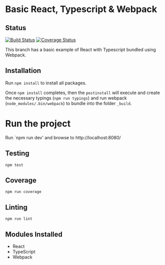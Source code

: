 # Basic React, Typescript & Webpack

## Status

[![Build Status](https://travis-ci.org/melxx001/redux-starter.svg?branch=master)](https://travis-ci.org/melxx001/redux-starter) [![Coverage Status](https://coveralls.io/repos/github/melxx001/redux-starter/badge.svg?branch=master)](https://coveralls.io/github/melxx001/redux-starter?branch=master)

This branch has a basic example of React with Typescript bundled using Webpack.

## Installation

Run `npm install` to install all packages.

Once `npm install` completes, then the `postinstall` will execute and create the necessary typings (`npm run typings`) and run webpack (`node_modules/.bin/webpack`) to bundle into the folder `_build`.

# Run the project

Run `npm run dev' and browse to http://localhost:8080/

## Testing

`npm test`

## Coverage

`npm run coverage`

## Linting

`npm run lint`

## Modules Installed

- React
- TypeScript
- Webpack



